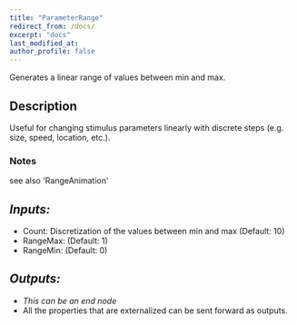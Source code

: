 ```yaml
---
title: "ParameterRange"
redirect_from: /docs/
excerpt: "docs"
last_modified_at: 
author_profile: false
---
```


Generates a linear range of values between min and max.

## Description
Useful for changing stimulus parameters linearly with discrete steps (e.g. size, speed, location, etc.).

### Notes
see also 'RangeAnimation'

## _Inputs:_ 
* Count: Discretization of the values between min and max (Default: 10)
* RangeMax: (Default: 1)
* RangeMin: (Default: 0)

## _Outputs:_
* _This can be an end node_
* All the properties that are externalized can be sent forward as outputs.
